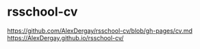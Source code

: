 # rsschool-cv
https://github.com/AlexDergay/rsschool-cv/blob/gh-pages/cv.md
https://AlexDergay.github.io/rsschool-cv/
